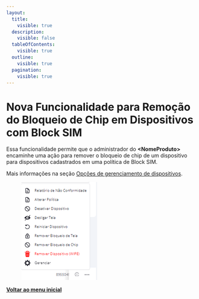 ```yaml
---
layout:
  title:
    visible: true
  description:
    visible: false
  tableOfContents:
    visible: true
  outline:
    visible: true
  pagination:
    visible: true
---
```


# Nova Funcionalidade para Remoção do Bloqueio de Chip em Dispositivos com Block SIM

Essa funcionalidade permite que o administrador do **\<NomeProduto>** encaminhe uma ação para remover o bloqueio de chip de um dispositivo para dispositivos cadastrados em uma política de Block SIM.

Mais informações na seção [Opções de gerenciamento de dispositivos](../../portal/dispositivos/lista-de-dispositivos/opcoes-de-gerenciamento-de-dispositivos.md).

<figure><img src="../../../.gitbook/assets/image (370).png" alt=""><figcaption></figcaption></figure>

[**Voltar ao menu inicial**](./)
